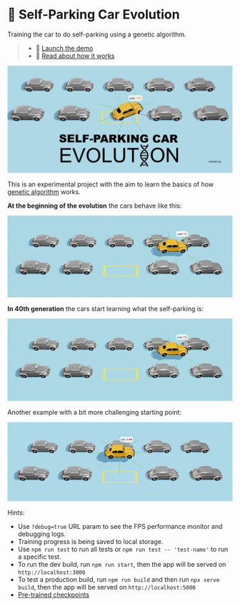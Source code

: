 # 🧬 Self-Parking Car Evolution

Training the car to do self-parking using a genetic algorithm.

> - 🚕 [Launch the demo](https://trekhleb.dev/self-parking-car-evolution)
> - 📃 [Read about how it works](https://trekhleb.dev/blog/2021/self-parking-car-evolution/)

[![Self-Parking Car Evolution](./public/site-meta-image-02.jpg)](https://trekhleb.dev/self-parking-car-evolution)

This is an experimental project with the aim to learn the basics of how [genetic algorithm](https://en.wikipedia.org/wiki/Genetic_algorithm) works.

**At the beginning of the evolution** the cars behave like this:

![Self-parking cars at the beginning of the evolution](./public/01-cars-before-01.gif)

**In 40th generation** the cars start learning what the self-parking is:

![Self-parking car in ](./public/02-car-after-01.gif)

Another example with a bit more challenging starting point:

![Self-parking car in ](./public/02-car-after-03.gif)

Hints:

- Use `?debug=true` URL param to see the FPS performance monitor and debugging logs.
- Training progress is being saved to local storage.
- Use `npm run test` to run all tests or `npm run test -- 'test-name'` to run a specific test.
- To run the dev build, run `npm run start`, then the app will be served on `http://localhost:3000`
- To test a production build, run `npm run build` and then run `npx serve build`, then the app will be served on `http://localhost:5000`
- [Pre-trained checkpoints](https://github.com/trekhleb/self-parking-car-evolution/tree/master/src/checkpoints)
